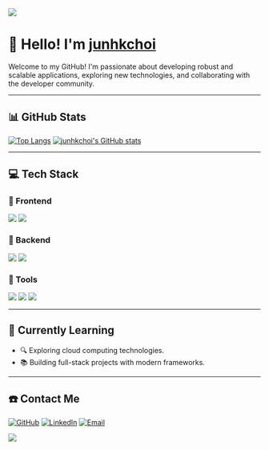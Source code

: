 <img src="https://capsule-render.vercel.app/api?type=waving&color=BDBDC8&height=150&section=header&text=Hi, I'm ChoiJunHyeok&fontSize=40&fontColor=#0eb4fc" />

# 👋 Hello! I'm [junhkchoi](https://github.com/junhkchoi)
Welcome to my GitHub! I'm passionate about developing robust and scalable applications, exploring new technologies, and collaborating with the developer community.

---

## 📊 GitHub Stats
[![Top Langs](https://github-readme-stats.vercel.app/api/top-langs/?username=junhkchoi&layout=compact&theme=radical)](https://github.com/anuraghazra/github-readme-stats)
[![junhkchoi's GitHub stats](https://github-readme-stats.vercel.app/api?username=junhkchoi&show_icons=true&theme=radical)](https://github.com/anuraghazra/github-readme-stats)

---

## 💻 Tech Stack
### 🔧 Frontend
![](https://img.shields.io/badge/HTML5-E34F26?style=for-the-badge&logo=html5&logoColor=white)
![](https://img.shields.io/badge/JavaScript-F7DF1E?style=for-the-badge&logo=javascript&logoColor=black)

### 🔧 Backend
![](https://img.shields.io/badge/Python-3776AB?style=for-the-badge&logo=python&logoColor=white)
![](https://img.shields.io/badge/Java-ED8B00?style=for-the-badge&logo=openjdk&logoColor=white)

### 🔧 Tools
![](https://img.shields.io/badge/GIT-E44C30?style=for-the-badge&logo=git&logoColor=white)
![](https://img.shields.io/badge/VS%20Code-0078D4?style=for-the-badge&logo=visual-studio-code&logoColor=white)
![](https://img.shields.io/badge/GitHub-181717?style=for-the-badge&logo=github&logoColor=white)

---

## 🌱 Currently Learning
- 🔍 Exploring cloud computing technologies.
- 📚 Building full-stack projects with modern frameworks.

---

## ☎️ Contact Me
[![GitHub](https://img.shields.io/badge/GitHub-100000?style=for-the-badge&logo=github&logoColor=white)](https://github.com/junhkchoi)
[![LinkedIn](https://img.shields.io/badge/LinkedIn-0077B5?style=for-the-badge&logo=linkedin&logoColor=white)](https://linkedin.com/in/your-profile)
[![Email](https://img.shields.io/badge/Email-D14836?style=for-the-badge&logo=gmail&logoColor=white)](mailto:your-email@example.com)

<img src="https://capsule-render.vercel.app/api?type=waving&color=BDBDC8&height=150&section=footer" />

